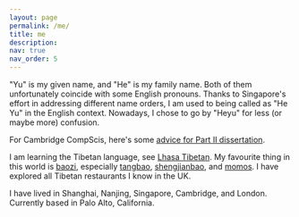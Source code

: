 ```yaml
---
layout: page
permalink: /me/
title: me
description: 
nav: true
nav_order: 5
---
```


"Yu" is my given name, and "He" is my family name. Both of them unfortunately 
coincide with some English pronouns. 
Thanks to Singapore's effort in addressing different name orders,
I am used to being called as "He Yu" in the English context. 
Nowadays, I chose to go by "Heyu" for less (or maybe more) confusion. 

For Cambridge CompScis, here's some [advice for Part II dissertation](https://dransyhe.github.io/blog/2022/part-ii-dissertation/).

I am learning the Tibetan language, see [Lhasa Tibetan](https://en.wikipedia.org/wiki/Lhasa_Tibetan).
My favourite thing in this world is [baozi](https://en.wikipedia.org/wiki/Baozi), especially [tangbao](https://www.tripadvisor.co.uk/Restaurant_Review-g294220-d3402812-Reviews-JiMing_Tangbao_MingWa_Lang-Nanjing_Jiangsu.html), 
[shengjianbao](https://www.tripadvisor.co.uk/Restaurant_Review-g308272-d4048556-Reviews-XiaoYang_ShengJian_ShanXi_North_Road-Shanghai.html), 
and [momos](https://www.tripadvisor.co.uk/Restaurant_Review-g186338-d12991530-Reviews-Tibet_Kitchen_London-London_England.html). 
I have explored all Tibetan restaurants I know in the UK. 

I have lived in Shanghai, Nanjing, Singapore, Cambridge, and London. Currently based in Palo Alto, California. 

<!--
A family photo of me & [Han](https://han.wales/):  
![family](../assets/img/family.jpg){:height="270px" width="360px" style="margin:auto; display:block;"}
<p align="center"><em>feat. Millie, Molly, Poppy, and Sammy - left to right</em></p>
-->





